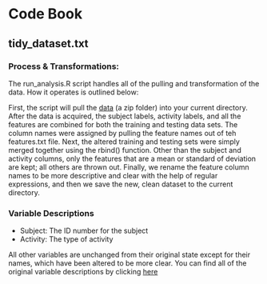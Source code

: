 # Code Book

## tidy_dataset.txt

### Process & Transformations:

The run_analysis.R script handles all of the pulling and transformation of the data. How it operates is outlined below:

First, the script will pull the [data](https://d396qusza40orc.cloudfront.net/getdata%2Fprojectfiles%2FUCI%20HAR%20Dataset.zip) (a zip folder) into your current directory.  After the data is acquired, the subject labels, activity labels, and all the features are combined for both the training and testing data sets.  The column names were assigned by pulling the feature names out of teh features.txt file.  Next, the altered training and testing sets were simply merged together using the rbind() function.  Other than the subject and activity columns, only the features that are a mean or standard of deviation are kept; all others are thrown out.  Finally, we rename the feature column names to be more descriptive and clear with the help of regular expressions, and then we save the new, clean dataset to the current directory.

### Variable Descriptions

- Subject: The ID number for the subject
- Activity: The type of activity

All other variables are unchanged from their original state except for their names, which have been altered to be more clear. You can find all of the original variable descriptions by clicking [here](http://archive.ics.uci.edu/ml/datasets/Human+Activity+Recognition+Using+Smartphones)
